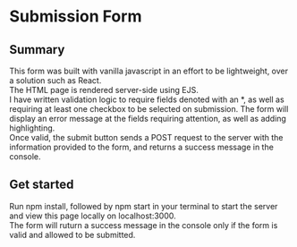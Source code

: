 # Submission Form

## Summary

This form was built with vanilla javascript in an effort to be lightweight, over a solution such as React.  
The HTML page is rendered server-side using EJS.  
I have written validation logic to require fields denoted with an \*, as well as requiring at least one checkbox to be selected on submission. The form will display an error message at the fields requiring attention, as well as adding highlighting.  
Once valid, the submit button sends a POST request to the server with the information provided to the form, and returns a success message in the console.

## Get started

Run npm install, followed by npm start in your terminal to start the server and view this page locally on localhost:3000.  
The form will ruturn a success message in the console only if the form is valid and allowed to be submitted.
